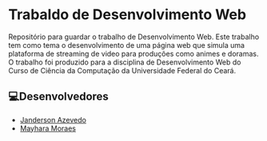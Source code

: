 # Trabaldo de Desenvolvimento Web

Repositório para guardar o trabalho de Desenvolvimento Web. Este trabalho tem como tema o desenvolvimento de uma página web que simula uma plataforma de streaming de video para produções como animes e doramas. O trabalho foi produzido para a disciplina de Desenvolvimento Web do Curso de Ciência da Computação da Universidade Federal do Ceará.


## 💻Desenvolvedores
- [Janderson Azevedo](https://github.com/jandersonazevedo)
- [Mayhara Moraes](https://github.com/gessycamayhara?tab=followers)
